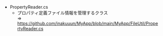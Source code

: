 - PropertyReader.cs
  - プロパティ定義ファイル情報を管理するクラス  
    => https://github.com/inakuuun/MyApp/blob/main/MyApp/FileUtil/PropertyReader.cs